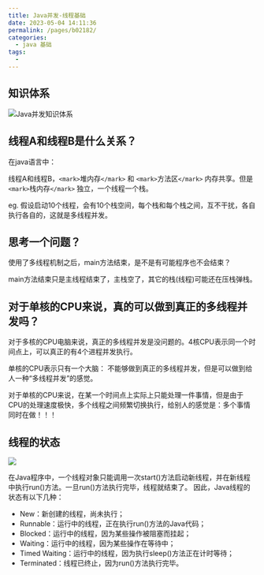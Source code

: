 ```yaml
---
title: Java并发-线程基础
date: 2023-05-04 14:11:36
permalink: /pages/b02182/
categories:
  - java 基础
tags:
  -
---
```

## 知识体系

<p><img src="/imgs/java-concurrent-overview-1.png" alt="Java并发知识体系"></p>

## 线程A和线程B是什么关系？

在java语言中：

线程A和线程B，`<mark>`堆内存`</mark>` 和 `<mark>`方法区`</mark>` 内存共享。但是 `<mark>`栈内存`</mark>` 独立，一个线程一个栈。

eg.
假设启动10个线程，会有10个栈空间，每个栈和每个栈之间，互不干扰，各自执行各自的，这就是多线程并发。

## 思考一个问题？

使用了多线程机制之后，main方法结束，是不是有可能程序也不会结束？

main方法结束只是主线程结束了，主栈空了，其它的栈(线程)可能还在压栈弹栈。

## 对于单核的CPU来说，真的可以做到真正的多线程并发吗？

对于多核的CPU电脑来说，真正的多线程并发是没问题的。4核CPU表示同一个时间点上，可以真正的有4个进程并发执行。

单核的CPU表示只有一个大脑：
不能够做到真正的多线程并发，但是可以做到给人一种“多线程并发”的感觉。

对于单核的CPU来说，在某一个时间点上实际上只能处理一件事情，但是由于CPU的处理速度极快，多个线程之间频繁切换执行，给别人的感觉是：多个事情同时在做！！！

## 线程的状态

<img src="/imgs/20210512173109590.png">

在Java程序中，一个线程对象只能调用一次start()方法启动新线程，并在新线程中执行run()方法。一旦run()方法执行完毕，线程就结束了。 因此，Java线程的状态有以下几种：

- New：新创建的线程，尚未执行；
- Runnable：运行中的线程，正在执行run()方法的Java代码；
- Blocked：运行中的线程，因为某些操作被阻塞而挂起；
- Waiting：运行中的线程，因为某些操作在等待中；
- Timed Waiting：运行中的线程，因为执行sleep()方法正在计时等待；
- Terminated：线程已终止，因为run()方法执行完毕。
